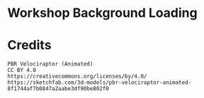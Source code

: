 # Workshop Background Loading




# Credits

	PBR Velociraptor (Animated)
	CC BY 4.0
	https://creativecommons.org/licenses/by/4.0/
	https://sketchfab.com/3d-models/pbr-velociraptor-animated-8f1744af7b0847a2aabe3df90be802f0
